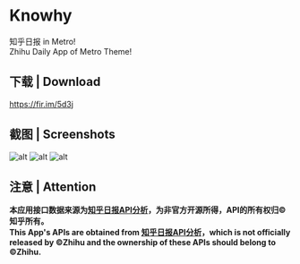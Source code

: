 # Knowhy

知乎日报 in Metro!  
Zhihu Daily App of Metro Theme!

## 下载 | Download
https://fir.im/5d3j

## 截图 | Screenshots

![alt](http://ww3.sinaimg.cn/mw690/be0cd226jw1f6vjthcsvjj20k00zk7bh.jpg)
![alt](http://ww2.sinaimg.cn/mw690/be0cd226jw1f6vjtiu3wnj20k00zkdoj.jpg)
![alt](http://ww3.sinaimg.cn/mw690/be0cd226jw1f6vjtk9gs4j20k00zkwm4.jpg)

## 注意 | Attention
**本应用接口数据来源为[知乎日报API分析](https://github.com/izzyleung/ZhihuDailyPurify/wiki/知乎日报-API-分析)，为非官方开源所得，API的所有权归©知乎所有。**  
**This App's APIs are obtained from [知乎日报API分析](https://github.com/izzyleung/ZhihuDailyPurify/wiki/知乎日报-API-分析)，which is not officially released by ©Zhihu and the ownership of these APIs should belong to ©Zhihu.**

